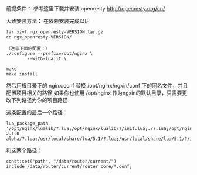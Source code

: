 前提条件：
参考这里下载并安装 openresty
http://openresty.org/cn/

大致安装方法：
在依赖安装完成以后

    tar xzvf ngx_openresty-VERSION.tar.gz
    cd ngx_openresty-VERSION/

    （注意下面的配置：）
    ./configure --prefix=/opt/nginx \
            --with-luajit \
            
    make
    make install


然后用根目录下的 nginx.conf 替换 /opt/nginx/ngxin/conf 下的同名文件，并且配置项目相关的路径
如果你也使用 /opt/nginx 作为ngxin的默认目录，只需要更改下列路径为你的项目路径

这条配置的最后一个路径：

    lua_package_path '/opt/nginx/lualib/?.lua;/opt/nginx/lualib/?/init.lua;./?.lua;/opt/nginx/luajit/share/luajit-2.1.0-alpha/?.lua;/usr/local/share/lua/5.1/?.lua;/usr/local/share/lua/5.1/?/init.lua;/opt/nginx/luajit/share/lua/5.1/?.lua;/opt/nginx/luajit/share/lua/5.1/?/init.lua;/data/router/current/router_lua/?.lua;';

和这两个路径：

    const:set("path", "/data/router/current/")
    include /data/router/current/router_core/*.conf;

